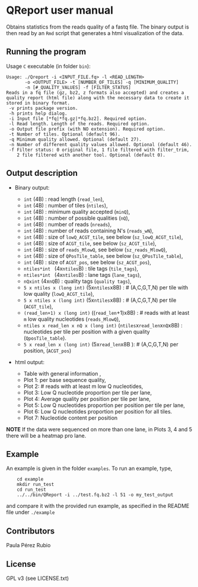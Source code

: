 # QReport user manual

Obtains statistics from the reads quality of a fastq file. 
The binary output is then read by an `Rmd` script that generates a 
html visualization of the data. 


## Running the program

Usage `C` executable (in folder `bin`): 

```
Usage: ./Qreport -i <INPUT_FILE.fq> -l <READ_LENGTH>
       -o <OUTPUT_FILE> -t [NUMBER_OF_TILES] -q [MINIMUM_QUALITY]
       -n [#_QUALITY_VALUES] -f [FILTER_STATUS]
Reads in a fq file (gz, bz2, z formats also accepted) and creates a
quality report (html file) along with the necessary data to create it
stored in binary format.
 -v prints package version.
 -h prints help dialog.
 -i Input file [*fq|*fq.gz|*fq.bz2]. Required option.
 -l Read length. Length of the reads. Required option.
 -o Output file prefix (with NO extension). Required option.
 -t Number of tiles. Optional (default 96).
 -q Minimum quality allowed. Optional (default 27).
 -n Number of different quality values allowed. Optional (default 46).
 -f Filter status: 0 original file, 1 file filtered with filter_trim,
    2 file filtered with another tool. Optional (default 0).
```


## Output description

- Binary output: 
   * `int` (4B) : read length (`read_len`), 
   * `int` (4B) : number of tiles (`ntiles`),
   * `int` (4B) : minimum quality accepted (`minQ`),   
   * `int` (4B) : number of possible qualities (`nQ`), 
   * `int` (4B) : number of reads (`nreads`),
   * `int` (4B) : number of reads containing N's (`reads_wN`),
   * `int` (4B) : size of `lowQ_ACGT_tile`, see below (`sz_lowQ_ACGT_tile`),
   * `int` (4B) : size of `ACGT_tile`, see below (`sz_ACGT_tile`), 
   * `int` (4B) : size of `reads_MlowQ`, see below (`sz_reads_MlowQ`), 
   * `int` (4B) : size of `QPosTile_table`, see below (`sz_QPosTile_table`),
   * `int` (4B) : size of `ACGT_pos`, see below (`sz_ACGT_pos`),
   * `ntiles*int ` (4x`ntiles`B) : tile tags (`tile_tags`),
   * `ntiles*int ` (4x`ntiles`B) : lane tags (`lane_tags`),
   * `nQxint` (4x`nQ`B) : quality tags (`quality tags`),
   * `5 x ntiles x (long int)` (5x`ntiles`x8B) : 
     \# (A,C,G,T,N) per tile with low quality (`lowQ_ACGT_tile`),
   * `5 x ntiles x (long int)` (5x`ntiles`x8B) : 
     \# (A,C,G,T,N) per tile (`ACGT_tile`),
   * `(read_len+1) x (long int)` ((`read_len`+1)x8B) : 
     \# reads with at least `m` low quality nucleotides (`reads_MlowQ`),
   * `ntiles x read_len x nQ x (long int)` (`ntiles`x`read_len`x`nQ`x8B) : 
     nucleotides  per tile per position with a given quality (`QposTile_table`).
   * `5 x read_len x (long int)` (5x`read_len`x8B ): 
     \# (A,C,G,T,N) per position, (`ACGT_pos`)

- html output:
   * Table with general information ,
   * Plot 1: per base sequence quality, 
   * Plot 2: # reads with at least m low Q nucleotides,
   * Plot 3: Low Q nucleotide proportion per tile per lane,
   * Plot 4: Average quality per position per tile per lane,
   * Plot 5: Low Q nucleotides proportion per position per tile per lane,
   * Plot 6: Low Q nucleotides proportion per position for all tiles.
   * Plot 7: Nucleotide content per position

**NOTE** If the data were sequenced on more than one lane, in Plots 3, 4 and 5 
there will be a heatmap pro lane.

## Example 

An example is given in the folder `examples`. To run an example, type, 

``` 
    cd example
    mkdir run_test
    cd run_test
    ../../bin/QReport -i ../test.fq.bz2 -l 51 -o my_test_output
```
 and compare it with the provided run example, as specified in the README
 file under `./example`

  
## Contributors

Paula Pérez Rubio 

## License

GPL v3 (see LICENSE.txt)
